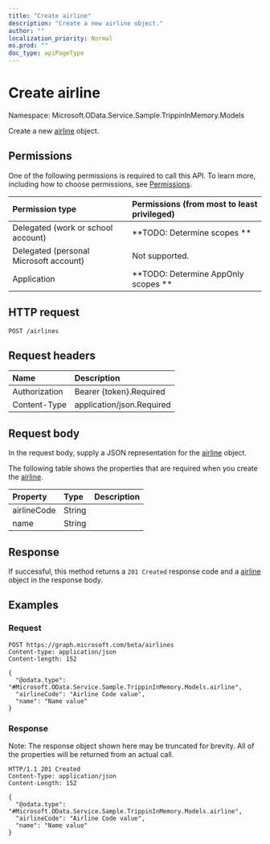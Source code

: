 ```yaml
---
title: "Create airline"
description: "Create a new airline object."
author: ""
localization_priority: Normal
ms.prod: ""
doc_type: apiPageType
---
```


# Create airline

Namespace: Microsoft.OData.Service.Sample.TrippinInMemory.Models

Create a new [airline](../resources/microsoft.odata.service.sample.trippininmemory.models-airline.md) object.

## Permissions
One of the following permissions is required to call this API. To learn more, including how to choose permissions, see [Permissions](/concepts/permissions-reference.md).

|Permission type|Permissions (from most to least privileged)|
|:---|:---|
|Delegated (work or school account)|**TODO: Determine scopes **|
|Delegated (personal Microsoft account)|Not supported.|
|Application|**TODO: Determine AppOnly scopes **|

## HTTP request
<!-- {
  "blockType": "ignored"
}
-->
``` http
POST /airlines
```

## Request headers
|Name|Description|
|:---|:---|
|Authorization|Bearer {token}.Required|
|Content-Type|application/json.Required|

## Request body
In the request body, supply a JSON representation for the [airline](../resources/microsoft.odata.service.sample.trippininmemory.models-airline.md) object.

The following table shows the properties that are required when you create the [airline](../resources/microsoft.odata.service.sample.trippininmemory.models-airline.md).

|Property|Type|Description|
|:---|:---|:---|
|airlineCode|String||
|name|String||



## Response
If successful, this method returns a `201 Created` response code and a [airline](../resources/microsoft.odata.service.sample.trippininmemory.models-airline.md) object in the response body.

## Examples

### Request
<!-- {
  "blockType": "request",
  "name": "create_airline_from_airlines"
}
-->
``` http
POST https://graph.microsoft.com/beta/airlines
Content-type: application/json
Content-length: 152

{
  "@odata.type": "#Microsoft.OData.Service.Sample.TrippinInMemory.Models.airline",
  "airlineCode": "Airline Code value",
  "name": "Name value"
}
```

### Response
Note: The response object shown here may be truncated for brevity. All of the properties will be returned from an actual call.
<!-- {
  "blockType": "response",
  "truncated": true,
  "@odata.type": "microsoft.odata.service.sample.trippininmemory.models.airline"
}
-->
``` http
HTTP/1.1 201 Created
Content-Type: application/json
Content-Length: 152

{
  "@odata.type": "#Microsoft.OData.Service.Sample.TrippinInMemory.Models.airline",
  "airlineCode": "Airline Code value",
  "name": "Name value"
}
```

